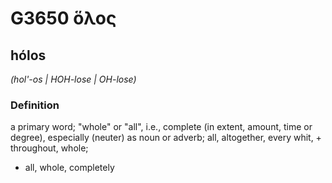 # G3650 ὅλος

## hólos

_(hol'-os | HOH-lose | OH-lose)_

### Definition

a primary word; "whole" or "all", i.e., complete (in extent, amount, time or degree), especially (neuter) as noun or adverb; all, altogether, every whit, + throughout, whole; 

- all, whole, completely
